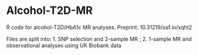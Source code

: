 # Alcohol-T2D-MR
R code for alcohol-T2D/HbA1c MR analyses. Preprint: 10.31219/osf.io/xqht2

Files are split into: 1. SNP selection and 2-sample MR ; 2. 1-sample MR and observational analyses using UK Biobank data
